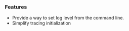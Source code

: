 ### Features

- Provide a way to set log level from the command line.
- Simplify tracing initialization
